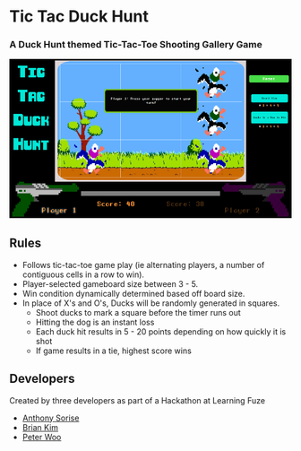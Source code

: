 # Tic Tac Duck Hunt

<h3>A Duck Hunt themed Tic-Tac-Toe Shooting Gallery Game</h3>

![Alt text](/assets/readme.png?raw=true "Tic Tac Duck Hunt")

## Rules
- Follows tic-tac-toe game play (ie alternating players, a number of contiguous cells in a row to win).
- Player-selected gameboard size between 3 - 5.
- Win condition dynamically determined based off board size.
- In place of X's and O's, Ducks will be randomly generated in squares.
	- Shoot ducks to mark a square before the timer runs out
	- Hitting the dog is an instant loss
	- Each duck hit results in 5 - 20 points depending on how quickly it is shot
	- If game results in a tie, highest score wins

## Developers
Created by three developers as part of a Hackathon at Learning Fuze
  - [Anthony Sorise](https://www.linkedin.com/in/anthony-sorise-6a184b10/ "Anthony's LinkedIn")
  - [Brian Kim](https://www.linkedin.com/in/briandhkimucla/ "Brian's LinkedIn")
  - [Peter Woo](https://www.linkedin.com/in/oowretep/ "Peter's LinkedIn")
